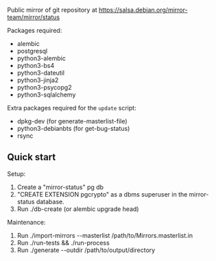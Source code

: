 Public mirror of git repository at https://salsa.debian.org/mirror-team/mirror/status

Packages required:
 - alembic
 - postgresql
 - python3-alembic
 - python3-bs4
 - python3-dateutil
 - python3-jinja2
 - python3-psycopg2
 - python3-sqlalchemy

Extra packages required for the `update` script:
 - dpkg-dev (for generate-masterlist-file)
 - python3-debianbts (for get-bug-status)
 - rsync

Quick start
-----------

Setup:

  1. Create a "mirror-status" pg db
  2. "CREATE EXTENSION pgcrypto" as a dbms superuser in the mirror-status database.
  3. Run ./db-create (or alembic upgrade head)

Maintenance:

  1. Run ./import-mirrors --masterlist /path/to/Mirrors.masterlist.in
  2. Run ./run-tests && ./run-process
  3. Run ./generate --outdir /path/to/output/directory

